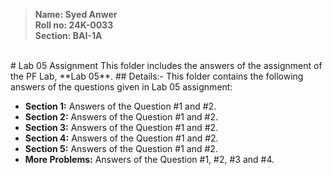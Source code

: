 > **Name: Syed Anwer
>  <br>Roll no: 24K-0033
>  <br>Section: BAI-1A** 
<br>
# Lab 05 Assignment
This folder includes the answers of the assignment of the PF Lab, **Lab 05**.
## Details:-
This folder contains the following answers of the questions given in Lab 05 assignment:

- **Section 1:** Answers of the Question #1 and #2.
- **Section 2:** Answers of the Question #1 and #2.
- **Section 3:** Answers of the Question #1 and #2.
- **Section 4:** Answers of the Question #1 and #2.
- **Section 5:** Answers of the Question #1 and #2.
- **More Problems:** Answers of the Question #1, #2, #3 and #4.
